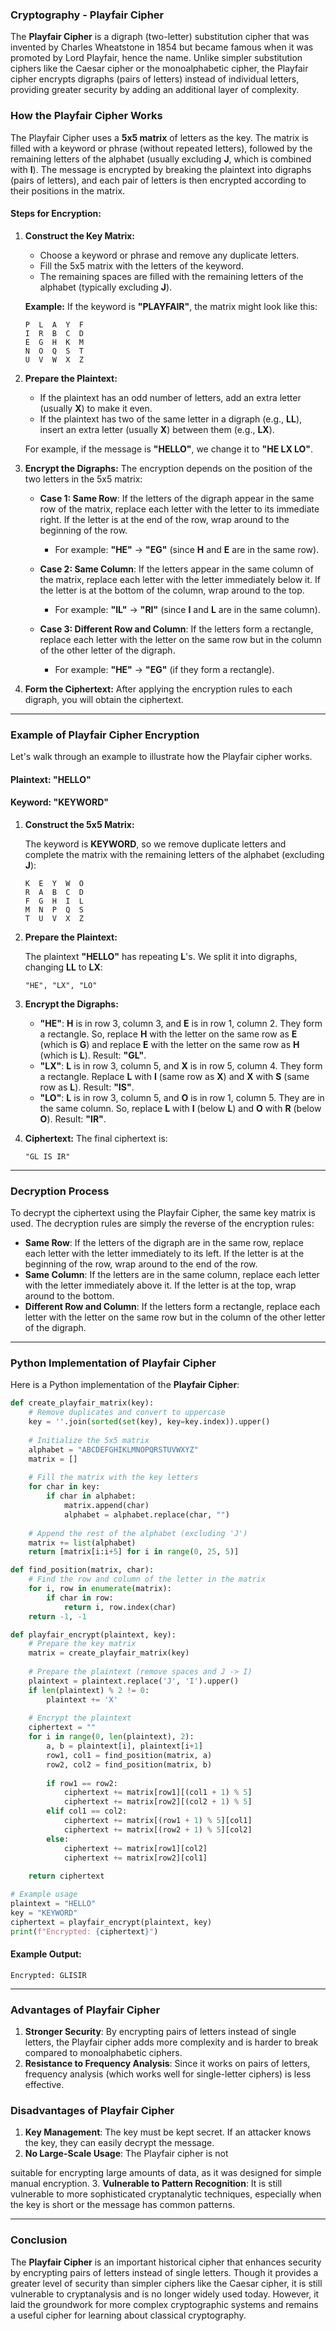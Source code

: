 ### **Cryptography - Playfair Cipher**

The **Playfair Cipher** is a digraph (two-letter) substitution cipher that was invented by Charles Wheatstone in 1854 but became famous when it was promoted by Lord Playfair, hence the name. Unlike simpler substitution ciphers like the Caesar cipher or the monoalphabetic cipher, the Playfair cipher encrypts digraphs (pairs of letters) instead of individual letters, providing greater security by adding an additional layer of complexity.

### **How the Playfair Cipher Works**

The Playfair Cipher uses a **5x5 matrix** of letters as the key. The matrix is filled with a keyword or phrase (without repeated letters), followed by the remaining letters of the alphabet (usually excluding **J**, which is combined with **I**). The message is encrypted by breaking the plaintext into digraphs (pairs of letters), and each pair of letters is then encrypted according to their positions in the matrix.

#### **Steps for Encryption:**

1. **Construct the Key Matrix:**
   - Choose a keyword or phrase and remove any duplicate letters.
   - Fill the 5x5 matrix with the letters of the keyword.
   - The remaining spaces are filled with the remaining letters of the alphabet (typically excluding **J**).

   **Example:**
   If the keyword is **"PLAYFAIR"**, the matrix might look like this:

   ```
   P  L  A  Y  F
   I  R  B  C  D
   E  G  H  K  M
   N  O  Q  S  T
   U  V  W  X  Z
   ```

2. **Prepare the Plaintext:**
   - If the plaintext has an odd number of letters, add an extra letter (usually **X**) to make it even.
   - If the plaintext has two of the same letter in a digraph (e.g., **LL**), insert an extra letter (usually **X**) between them (e.g., **LX**).

   For example, if the message is **"HELLO"**, we change it to **"HE LX LO"**.

3. **Encrypt the Digraphs:**
   The encryption depends on the position of the two letters in the 5x5 matrix:
   
   - **Case 1: Same Row**: If the letters of the digraph appear in the same row of the matrix, replace each letter with the letter to its immediate right. If the letter is at the end of the row, wrap around to the beginning of the row.
     - For example: **"HE"** → **"EG"** (since **H** and **E** are in the same row).
   
   - **Case 2: Same Column**: If the letters appear in the same column of the matrix, replace each letter with the letter immediately below it. If the letter is at the bottom of the column, wrap around to the top.
     - For example: **"IL"** → **"RI"** (since **I** and **L** are in the same column).
   
   - **Case 3: Different Row and Column**: If the letters form a rectangle, replace each letter with the letter on the same row but in the column of the other letter of the digraph.
     - For example: **"HE"** → **"EG"** (if they form a rectangle).

4. **Form the Ciphertext:**
   After applying the encryption rules to each digraph, you will obtain the ciphertext.

---

### **Example of Playfair Cipher Encryption**

Let's walk through an example to illustrate how the Playfair cipher works.

#### **Plaintext:** "HELLO"
#### **Keyword:** "KEYWORD"

1. **Construct the 5x5 Matrix:**

   The keyword is **KEYWORD**, so we remove duplicate letters and complete the matrix with the remaining letters of the alphabet (excluding **J**):

   ```
   K  E  Y  W  O
   R  A  B  C  D
   F  G  H  I  L
   M  N  P  Q  S
   T  U  V  X  Z
   ```

2. **Prepare the Plaintext:**

   The plaintext **"HELLO"** has repeating **L**'s. We split it into digraphs, changing **LL** to **LX**:
   
   ```
   "HE", "LX", "LO"
   ```

3. **Encrypt the Digraphs:**

   - **"HE"**: **H** is in row 3, column 3, and **E** is in row 1, column 2. They form a rectangle. So, replace **H** with the letter on the same row as **E** (which is **G**) and replace **E** with the letter on the same row as **H** (which is **L**). Result: **"GL"**.
   - **"LX"**: **L** is in row 3, column 5, and **X** is in row 5, column 4. They form a rectangle. Replace **L** with **I** (same row as **X**) and **X** with **S** (same row as **L**). Result: **"IS"**.
   - **"LO"**: **L** is in row 3, column 5, and **O** is in row 1, column 5. They are in the same column. So, replace **L** with **I** (below **L**) and **O** with **R** (below **O**). Result: **"IR"**.

4. **Ciphertext:** The final ciphertext is:
   ```
   "GL IS IR"
   ```

---

### **Decryption Process**

To decrypt the ciphertext using the Playfair Cipher, the same key matrix is used. The decryption rules are simply the reverse of the encryption rules:

- **Same Row**: If the letters of the digraph are in the same row, replace each letter with the letter immediately to its left. If the letter is at the beginning of the row, wrap around to the end of the row.
- **Same Column**: If the letters are in the same column, replace each letter with the letter immediately above it. If the letter is at the top, wrap around to the bottom.
- **Different Row and Column**: If the letters form a rectangle, replace each letter with the letter on the same row but in the column of the other letter of the digraph.

---

### **Python Implementation of Playfair Cipher**

Here is a Python implementation of the **Playfair Cipher**:

```python
def create_playfair_matrix(key):
    # Remove duplicates and convert to uppercase
    key = ''.join(sorted(set(key), key=key.index)).upper()
    
    # Initialize the 5x5 matrix
    alphabet = "ABCDEFGHIKLMNOPQRSTUVWXYZ"
    matrix = []
    
    # Fill the matrix with the key letters
    for char in key:
        if char in alphabet:
            matrix.append(char)
            alphabet = alphabet.replace(char, "")
    
    # Append the rest of the alphabet (excluding 'J')
    matrix += list(alphabet)
    return [matrix[i:i+5] for i in range(0, 25, 5)]

def find_position(matrix, char):
    # Find the row and column of the letter in the matrix
    for i, row in enumerate(matrix):
        if char in row:
            return i, row.index(char)
    return -1, -1

def playfair_encrypt(plaintext, key):
    # Prepare the key matrix
    matrix = create_playfair_matrix(key)
    
    # Prepare the plaintext (remove spaces and J -> I)
    plaintext = plaintext.replace('J', 'I').upper()
    if len(plaintext) % 2 != 0:
        plaintext += 'X'
    
    # Encrypt the plaintext
    ciphertext = ""
    for i in range(0, len(plaintext), 2):
        a, b = plaintext[i], plaintext[i+1]
        row1, col1 = find_position(matrix, a)
        row2, col2 = find_position(matrix, b)
        
        if row1 == row2:
            ciphertext += matrix[row1][(col1 + 1) % 5]
            ciphertext += matrix[row2][(col2 + 1) % 5]
        elif col1 == col2:
            ciphertext += matrix[(row1 + 1) % 5][col1]
            ciphertext += matrix[(row2 + 1) % 5][col2]
        else:
            ciphertext += matrix[row1][col2]
            ciphertext += matrix[row2][col1]
    
    return ciphertext

# Example usage
plaintext = "HELLO"
key = "KEYWORD"
ciphertext = playfair_encrypt(plaintext, key)
print(f"Encrypted: {ciphertext}")
```

#### **Example Output**:

```
Encrypted: GLISIR
```

---

### **Advantages of Playfair Cipher**
1. **Stronger Security**: By encrypting pairs of letters instead of single letters, the Playfair cipher adds more complexity and is harder to break compared to monoalphabetic ciphers.
2. **Resistance to Frequency Analysis**: Since it works on pairs of letters, frequency analysis (which works well for single-letter ciphers) is less effective.

### **Disadvantages of Playfair Cipher**
1. **Key Management**: The key must be kept secret. If an attacker knows the key, they can easily decrypt the message.
2. **No Large-Scale Usage**: The Playfair cipher is not

 suitable for encrypting large amounts of data, as it was designed for simple manual encryption.
3. **Vulnerable to Pattern Recognition**: It is still vulnerable to more sophisticated cryptanalytic techniques, especially when the key is short or the message has common patterns.

---

### **Conclusion**
The **Playfair Cipher** is an important historical cipher that enhances security by encrypting pairs of letters instead of single letters. Though it provides a greater level of security than simpler ciphers like the Caesar cipher, it is still vulnerable to cryptanalysis and is no longer widely used today. However, it laid the groundwork for more complex cryptographic systems and remains a useful cipher for learning about classical cryptography.
